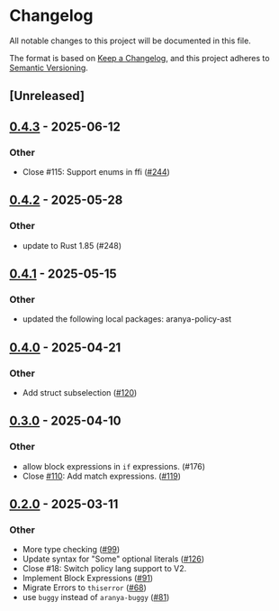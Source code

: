 # Changelog

All notable changes to this project will be documented in this file.

The format is based on [Keep a Changelog](https://keepachangelog.com/en/1.0.0/), 
and this project adheres to [Semantic Versioning](https://semver.org/spec/v2.0.0.html).

## [Unreleased]

## [0.4.3](https://github.com/aranya-project/aranya-core/compare/aranya-policy-lang-v0.4.2...aranya-policy-lang-v0.4.3) - 2025-06-12

### Other

* Close #115: Support enums in ffi ([#244](https://github.com/aranya-project/aranya-core/pull/244))

## [0.4.2](https://github.com/aranya-project/aranya-core/compare/aranya-policy-lang-v0.4.1...aranya-policy-lang-v0.4.2) - 2025-05-28

### Other

* update to Rust 1.85 (#248)

## [0.4.1](https://github.com/aranya-project/aranya-core/compare/aranya-policy-lang-v0.4.0...aranya-policy-lang-v0.4.1) - 2025-05-15

### Other

* updated the following local packages: aranya-policy-ast

## [0.4.0](https://github.com/aranya-project/aranya-core/compare/aranya-policy-lang-v0.3.0...aranya-policy-lang-v0.4.0) - 2025-04-21

### Other

* Add struct subselection ([#120](https://github.com/aranya-project/aranya-core/pull/120))

## [0.3.0](https://github.com/aranya-project/aranya-core/compare/aranya-policy-lang-v0.2.0...aranya-policy-lang-v0.3.0) - 2025-04-10

### Other

* allow block expressions in `if` expressions. (#176)
* Close [#110](https://github.com/aranya-project/aranya-core/pull/110): Add match expressions. ([#119](https://github.com/aranya-project/aranya-core/pull/119))

## [0.2.0](https://github.com/aranya-project/aranya-core/compare/aranya-policy-lang-v0.1.0...aranya-policy-lang-v0.2.0) - 2025-03-11

### Other

* More type checking ([#99](https://github.com/aranya-project/aranya-core/pull/99))
* Update syntax for "Some" optional literals ([#126](https://github.com/aranya-project/aranya-core/pull/126))
* Close #18: Switch policy lang support to V2.
* Implement Block Expressions ([#91](https://github.com/aranya-project/aranya-core/pull/91))
* Migrate Errors to `thiserror` ([#68](https://github.com/aranya-project/aranya-core/pull/68))
* use `buggy` instead of `aranya-buggy` ([#81](https://github.com/aranya-project/aranya-core/pull/81))
